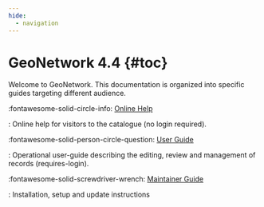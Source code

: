 ```yaml
---
hide:
  - navigation
---
```


# GeoNetwork 4.4 {#toc}

Welcome to GeoNetwork. This documentation is organized into specific guides targeting different audience. 

<div class="grid cards" markdown>


:fontawesome-solid-circle-info:   [Online Help](../help/index.md)

: Online help for visitors to the catalogue (no login required).

:fontawesome-solid-person-circle-question:   [User Guide](../user-guide/index.md)

: Operational user-guide describing the editing, review and management of records (requires-login).

:fontawesome-solid-screwdriver-wrench:   [Maintainer Guide](../maintainer-guide/index.md)

: Installation, setup and update instructions

</div>
